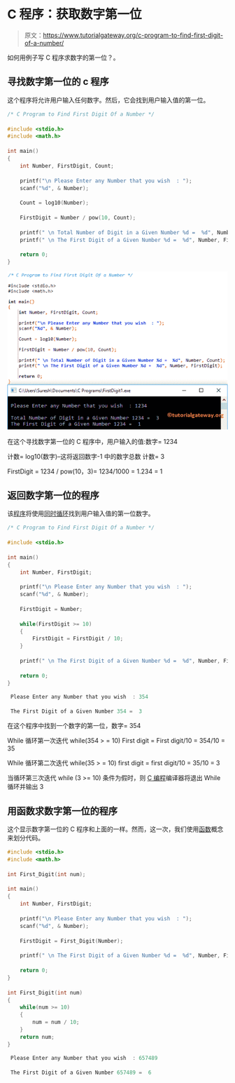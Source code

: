 # C 程序：获取数字第一位

> 原文：<https://www.tutorialgateway.org/c-program-to-find-first-digit-of-a-number/>

如何用例子写 C 程序求数字的第一位？。

## 寻找数字第一位的 c 程序

这个程序将允许用户输入任何数字。然后，它会找到用户输入值的第一位。

```c
/* C Program to Find First Digit Of a Number */

#include <stdio.h>
#include <math.h>

int main()
{
  	int Number, FirstDigit, Count;

  	printf("\n Please Enter any Number that you wish  : ");
  	scanf("%d", & Number);

  	Count = log10(Number);

  	FirstDigit = Number / pow(10, Count);

  	printf(" \n Total Number of Digit in a Given Number %d =  %d", Number, Count);
	printf(" \n The First Digit of a Given Number %d =  %d", Number, FirstDigit);

  	return 0;
}
```

![C Program to Find First Digit Of a Number 1](img/d2befa016ff3f13de849438b3324e753.png)

在这个寻找数字第一位的 C 程序中，用户输入的值:数字= 1234

计数= log10(数字)–这将返回数字-1 中的数字总数
计数= 3

FirstDigit = 1234 / pow(10，3)= 1234/1000 = 1.234 = 1

## 返回数字第一位的程序

该[程序](https://www.tutorialgateway.org/c-programming-examples/)将使用[同时循环](https://www.tutorialgateway.org/while-loop-in-c/)找到用户输入值的第一位数字。

```c
/* C Program to Find First Digit Of a Number */

#include <stdio.h>

int main()
{
  	int Number, FirstDigit;

  	printf("\n Please Enter any Number that you wish  : ");
  	scanf("%d", & Number);

  	FirstDigit = Number;

  	while(FirstDigit >= 10)
  	{
  		FirstDigit = FirstDigit / 10;
	}

	printf(" \n The First Digit of a Given Number %d =  %d", Number, FirstDigit);

  	return 0;
}
```

```c
 Please Enter any Number that you wish  : 354

 The First Digit of a Given Number 354 =  3
```

在这个程序中找到一个数字的第一位，数字= 354

While 循环第一次迭代 while(354 > = 10)
First digit = First digit/10 = 354/10 = 35

While 循环第二次迭代 while(35 > = 10)
first digit = first digit/10 = 35/10 = 3

当循环第三次迭代 while (3 >= 10)
条件为假时，则 [C 编程](https://www.tutorialgateway.org/c-programming/)编译器将退出 While 循环并输出 3

## 用函数求数字第一位的程序

这个显示数字第一位的 C 程序和上面的一样。然而，这一次，我们使用[函数](https://www.tutorialgateway.org/functions-in-c/)概念来划分代码。

```c
#include <stdio.h>
#include <math.h>

int First_Digit(int num);

int main()
{
  	int Number, FirstDigit;

  	printf("\n Please Enter any Number that you wish  : ");
  	scanf("%d", & Number);

  	FirstDigit = First_Digit(Number);

	printf(" \n The First Digit of a Given Number %d =  %d", Number, FirstDigit);

  	return 0;
}

int First_Digit(int num)
{
	while(num >= 10)
	{
		num = num / 10;
	}
	return num;
}
```

```c
 Please Enter any Number that you wish  : 657489

 The First Digit of a Given Number 657489 =  6
```